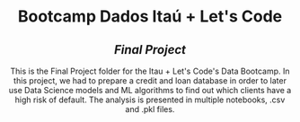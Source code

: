 <h1 align=center>
	<b>Bootcamp Dados Itaú + Let's Code</b>
</h1>

<h2 align=center>
	 <i>Final Project</i>
</h2>

<p align=center>
	This is the Final Project folder for the Itau + Let's Code's Data Bootcamp. In this project, we had to prepare a credit and loan database in order to later use Data Science models and ML algorithms to find out which clients have a high risk of default. The analysis is presented in multiple notebooks, .csv and .pkl files.
</p>